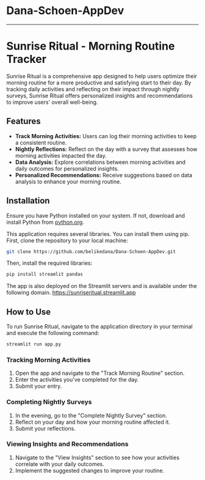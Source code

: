 # Dana-Schoen-AppDev
-----------
# Sunrise Ritual - Morning Routine Tracker

Sunrise Ritual is a comprehensive app designed to help users optimize their morning routine for a more productive and satisfying start to their day. By tracking daily activities and reflecting on their impact through nightly surveys, Sunrise Ritual offers personalized insights and recommendations to improve users' overall well-being.

## Features

- **Track Morning Activities:** Users can log their morning activities to keep a consistent routine.
- **Nightly Reflections:** Reflect on the day with a survey that assesses how morning activities impacted the day.
- **Data Analysis:** Explore correlations between morning activities and daily outcomes for personalized insights.
- **Personalized Recommendations:** Receive suggestions based on data analysis to enhance your morning routine.

## Installation

Ensure you have Python installed on your system. If not, download and install Python from [python.org](https://www.python.org/).

This application requires several libraries. You can install them using pip. First, clone the repository to your local machine:

```sh
git clone https://github.com/belikedana/Dana-Schoen-AppDev.git
```

Then, install the required libraries:

```sh
pip install streamlit pandas
```

The app is also deployed on the Streamlit servers and is available under the following domain.
https://sunriseritual.streamlit.app

## How to Use

To run Sunrise Ritual, navigate to the application directory in your terminal and execute the following command:

```sh
streamlit run app.py
```

### Tracking Morning Activities

1. Open the app and navigate to the "Track Morning Routine" section.
2. Enter the activities you've completed for the day.
3. Submit your entry.

### Completing Nightly Surveys

1. In the evening, go to the "Complete Nightly Survey" section.
2. Reflect on your day and how your morning routine affected it.
3. Submit your reflections.

### Viewing Insights and Recommendations

1. Navigate to the "View Insights" section to see how your activities correlate with your daily outcomes.
2. Implement the suggested changes to improve your routine.
